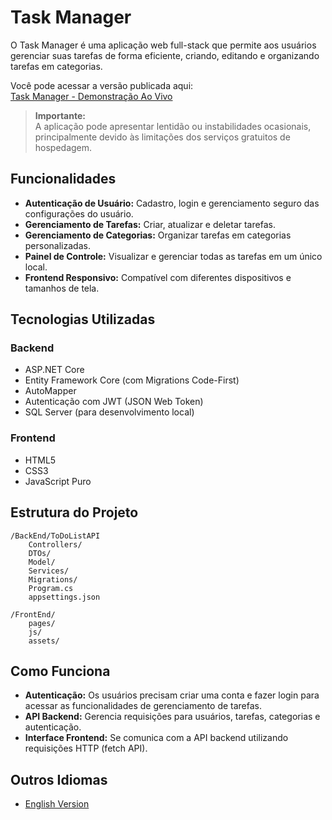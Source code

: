 
# Task Manager

O Task Manager é uma aplicação web full-stack que permite aos usuários gerenciar suas tarefas de forma eficiente, criando, editando e organizando tarefas em categorias.

Você pode acessar a versão publicada aqui:  
[Task Manager - Demonstração Ao Vivo](https://thiagomota456.github.io/TaskManager/FrontEnd/pages/index.html)

> **Importante:**  
> A aplicação pode apresentar lentidão ou instabilidades ocasionais, principalmente devido às limitações dos serviços gratuitos de hospedagem.

## Funcionalidades

- **Autenticação de Usuário:** Cadastro, login e gerenciamento seguro das configurações do usuário.
- **Gerenciamento de Tarefas:** Criar, atualizar e deletar tarefas.
- **Gerenciamento de Categorias:** Organizar tarefas em categorias personalizadas.
- **Painel de Controle:** Visualizar e gerenciar todas as tarefas em um único local.
- **Frontend Responsivo:** Compatível com diferentes dispositivos e tamanhos de tela.

## Tecnologias Utilizadas

### Backend
- ASP.NET Core
- Entity Framework Core (com Migrations Code-First)
- AutoMapper
- Autenticação com JWT (JSON Web Token)
- SQL Server (para desenvolvimento local)

### Frontend
- HTML5
- CSS3
- JavaScript Puro

## Estrutura do Projeto

```
/BackEnd/ToDoListAPI
    Controllers/
    DTOs/
    Model/
    Services/
    Migrations/
    Program.cs
    appsettings.json

/FrontEnd/
    pages/
    js/
    assets/
```

## Como Funciona

- **Autenticação:** Os usuários precisam criar uma conta e fazer login para acessar as funcionalidades de gerenciamento de tarefas.
- **API Backend:** Gerencia requisições para usuários, tarefas, categorias e autenticação.
- **Interface Frontend:** Se comunica com a API backend utilizando requisições HTTP (fetch API).

## Outros Idiomas
- [English Version](https://thiagomota456.github.io/TaskManager/FrontEnd/pages/index.html)
